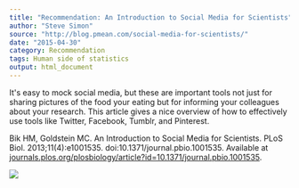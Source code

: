 ```yaml
---
title: "Recommendation: An Introduction to Social Media for Scientists"
author: "Steve Simon"
source: "http://blog.pmean.com/social-media-for-scientists/"
date: "2015-04-30"
category: Recommendation
tags: Human side of statistics
output: html_document
---
```


It's easy to mock social media, but these are important tools not just
for sharing pictures of the food your eating but for informing your
colleagues about your research. This article gives a nice overview of
how to effectively use tools like Twitter, Facebook, Tumblr, and
Pinterest.

<!---More--->

Bik HM, Goldstein MC. An Introduction to Social Media for Scientists.
PLoS Biol. 2013;11(4):e1001535. doi:10.1371/journal.pbio.1001535.
Available at
[journals.plos.org/plosbiology/article?id=10.1371/journal.pbio.1001535](http://journals.plos.org/plosbiology/article?id=10.1371/journal.pbio.1001535).

![](http://www.pmean.com/images/social-media-for-scientists01.png)




